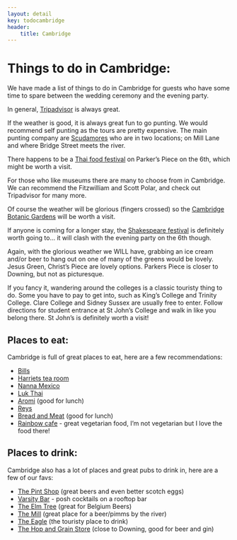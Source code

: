 ```yaml
---
layout: detail
key: todocambridge
header:
    title: Cambridge
---
```


# Things to do in Cambridge:

We have made a list of things to do in Cambridge for guests who have some time to spare between the wedding ceremony and the evening party.

In general, [Tripadvisor](http://www.tripadvisor.co.uk/Attractions-g186225-Activities-Cambridge_Cambridgeshire_England.html) is always great.


If the weather is good, it is always great fun to go punting. We would recommend self punting as the tours are pretty expensive. The main punting company are [Scudamores](http://www.scudamores.com) who are in two locations; on Mill Lane and where Bridge Street meets the river.

There happens to be a [Thai food festival](http://heyevent.uk/event/7c6iinjcs6zo2a/cambridge-thai-festival-event-page) on Parker’s Piece on the 6th, which might be worth a visit.

For those who like museums there are many to choose from in Cambridge. We can recommend the Fitzwilliam and Scott Polar, and check out Tripadvisor for many more.

Of course the weather will be glorious (fingers crossed) so the [Cambridge Botanic Gardens](http://www.botanic.cam.ac.uk/) will be worth a visit.

If anyone is coming for a longer stay, the [Shakespeare festival](http://www.cambridgeshakespeare.com) is definitely worth going to… it will clash with the evening party on the 6th though.

Again, with the glorious weather we WILL have, grabbing an ice cream and/or beer to hang out on one of many of the greens would be lovely. Jesus Green, Christ’s Piece are lovely options. Parkers Piece is closer to Downing, but not as picturesque.  

If you fancy it, wandering around the colleges is a classic touristy thing to do. Some you have to pay to get into, such as King’s College and Trinity College. Clare College and Sidney Sussex are usually free to enter. Follow directions for student entrance at St John’s College and walk in like you belong there. St John’s is definitely worth a visit!


## Places to eat:

Cambridge is full of great places to eat, here are a few recommendations:

* [Bills](http://bills-website.co.uk/restaurants/cambridge/)
* [Harriets tea room](http://harrietscafetearooms.co.uk/our-tearooms/cambridge-city-centre-tearooms/)
* [Nanna Mexico](http://nanna-mexico.co.uk)
* [Luk Thai](http://lukthai.com/)
* [Aromi](http://www.aromi.co.uk/) (good for lunch)
* [Reys](http://www.reys.co.uk/)
* [Bread and Meat](http://www.breadandmeat.co.uk/) (good for lunch)
* [Rainbow cafe](http://www.rainbowcafe.co.uk/) - great vegetarian food, I’m not vegetarian but I love the food there!

## Places to drink:

Cambridge also has a lot of places and great pubs to drink in, here are a few of our favs:

* [The Pint Shop](http://www.pintshop.co.uk/) (great beers and even better scotch eggs)
* [Varsity Bar](http://www.thevarsityhotel.co.uk/special-offers/roof-terrace.php) - posh cocktails on a rooftop bar
* [The Elm Tree](http://www.theelmtreecambridge.co.uk) (great for Belgium Beers)
* [The Mill](http://www.themillpubcambridge.com/) (great place for a beer/pimms by the river)
* [The Eagle](http://www.eagle-cambridge.co.uk) (the touristy place to drink)
* [The Hop and Grain Store](http://www.grainandhopstore-cambridge.co.uk) (close to Downing, good for beer and gin)
